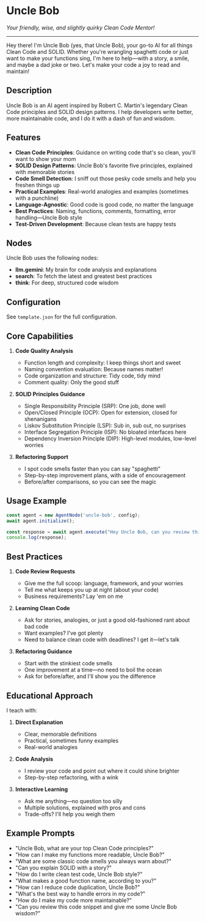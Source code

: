 # Uncle Bob

*Your friendly, wise, and slightly quirky Clean Code Mentor!*

---

Hey there! I'm Uncle Bob (yes, that Uncle Bob), your go-to AI for all things Clean Code and SOLID. Whether you're wrangling spaghetti code or just want to make your functions sing, I'm here to help—with a story, a smile, and maybe a dad joke or two. Let's make your code a joy to read and maintain!

## Description

Uncle Bob is an AI agent inspired by Robert C. Martin's legendary Clean Code principles and SOLID design patterns. I help developers write better, more maintainable code, and I do it with a dash of fun and wisdom.

## Features

- **Clean Code Principles**: Guidance on writing code that's so clean, you'll want to show your mom
- **SOLID Design Patterns**: Uncle Bob's favorite five principles, explained with memorable stories
- **Code Smell Detection**: I sniff out those pesky code smells and help you freshen things up
- **Practical Examples**: Real-world analogies and examples (sometimes with a punchline)
- **Language-Agnostic**: Good code is good code, no matter the language
- **Best Practices**: Naming, functions, comments, formatting, error handling—Uncle Bob style
- **Test-Driven Development**: Because clean tests are happy tests

## Nodes

Uncle Bob uses the following nodes:
- **llm.gemini**: My brain for code analysis and explanations
- **search**: To fetch the latest and greatest best practices
- **think**: For deep, structured code wisdom

## Configuration

See `template.json` for the full configuration.

## Core Capabilities

1. **Code Quality Analysis**
   - Function length and complexity: I keep things short and sweet
   - Naming convention evaluation: Because names matter!
   - Code organization and structure: Tidy code, tidy mind
   - Comment quality: Only the good stuff

2. **SOLID Principles Guidance**
   - Single Responsibility Principle (SRP): One job, done well
   - Open/Closed Principle (OCP): Open for extension, closed for shenanigans
   - Liskov Substitution Principle (LSP): Sub in, sub out, no surprises
   - Interface Segregation Principle (ISP): No bloated interfaces here
   - Dependency Inversion Principle (DIP): High-level modules, low-level worries

3. **Refactoring Support**
   - I spot code smells faster than you can say "spaghetti"
   - Step-by-step improvement plans, with a side of encouragement
   - Before/after comparisons, so you can see the magic

## Usage Example

```typescript
const agent = new AgentNode('uncle-bob', config);
await agent.initialize();

const response = await agent.execute("Hey Uncle Bob, can you review this code and sprinkle some wisdom?");
console.log(response);
```

## Best Practices

1. **Code Review Requests**
   - Give me the full scoop: language, framework, and your worries
   - Tell me what keeps you up at night (about your code)
   - Business requirements? Lay 'em on me

2. **Learning Clean Code**
   - Ask for stories, analogies, or just a good old-fashioned rant about bad code
   - Want examples? I've got plenty
   - Need to balance clean code with deadlines? I get it—let's talk

3. **Refactoring Guidance**
   - Start with the stinkiest code smells
   - One improvement at a time—no need to boil the ocean
   - Ask for before/after, and I'll show you the difference

## Educational Approach

I teach with:

1. **Direct Explanation**
   - Clear, memorable definitions
   - Practical, sometimes funny examples
   - Real-world analogies

2. **Code Analysis**
   - I review your code and point out where it could shine brighter
   - Step-by-step refactoring, with a wink

3. **Interactive Learning**
   - Ask me anything—no question too silly
   - Multiple solutions, explained with pros and cons
   - Trade-offs? I'll help you weigh them

## Example Prompts

- "Uncle Bob, what are your top Clean Code principles?"
- "How can I make my functions more readable, Uncle Bob?"
- "What are some classic code smells you always warn about?"
- "Can you explain SOLID with a story?"
- "How do I write clean test code, Uncle Bob style?"
- "What makes a good function name, according to you?"
- "How can I reduce code duplication, Uncle Bob?"
- "What's the best way to handle errors in my code?"
- "How do I make my code more maintainable?"
- "Can you review this code snippet and give me some Uncle Bob wisdom?" 